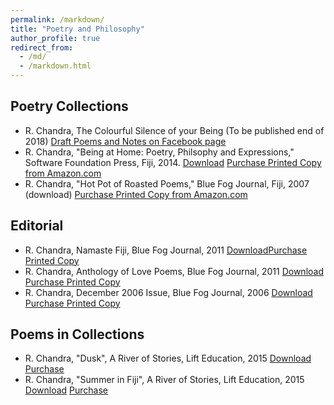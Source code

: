 ```yaml
---
permalink: /markdown/
title: "Poetry and Philosophy"
author_profile: true
redirect_from: 
  - /md/
  - /markdown.html
---
```


## Poetry Collections
* R. Chandra, The Colourful Silence of your Being (To be published end of 2018) [Draft Poems and Notes on Facebook page](https://www.facebook.com/beingathome2012/)
* R. Chandra, "Being at Home: Poetry, Philsophy and Expressions," Software Foundation Press, Fiji, 2014.  [Download](https://github.com/rohitash-chandra/poetry-philosophy/blob/master/BeingatHome_RohitashChandra.pdf) [ Purchase Printed Copy from Amazon.com](https://www.amazon.com/Being-at-Home-Rohitash-Chandra/dp/1312170557/)
* R. Chandra, "Hot Pot of Roasted Poems," Blue Fog Journal, Fiji, 2007 (download) [ Purchase Printed Copy from Amazon.com](https://www.amazon.com/Hot-Pot-Roasted-Poems/dp/184728891X/ref=sr_1_2?s=books&ie=UTF8&qid=1505176256&sr=1-2)

## Editorial 
* R. Chandra,  Namaste Fiji, Blue Fog Journal, 2011  [Download](https://github.com/rohitash-chandra/poetry-philosophy/blob/master/namaste_fiji__the_international_anthology_of_poetry.pdf)[Purchase Printed Copy](http://www.lulu.com/shop/rohitash-chandra/namaste-fiji-the-international-anthology-of-poetry/paperback/product-1335721.html)
* R. Chandra,  Anthology of Love Poems, Blue Fog Journal, 2011  [Download]()  [Purchase Printed Copy]()
* R. Chandra,  December 2006 Issue, Blue Fog Journal, 2006  [Download]()  [Purchase Printed Copy]()

## Poems in Collections
* R. Chandra, "Dusk", A River of Stories, Lift Education, 2015 [Download](https://github.com/rohitash-chandra/poetry-philosophy/blob/master/Dusk_LiftEducation.pdf) [Purchase](http://www.lifteducation.com/portfolio/commonwealth-education-trust/)
* R. Chandra, "Summer in Fiji", A River of Stories, Lift Education, 2015 [Download](https://github.com/rohitash-chandra/poetry-philosophy/blob/master/Summer%20in%20Fiji_LiftEducation.pdf) [Purchase](http://www.lifteducation.com/portfolio/commonwealth-education-trust/)
